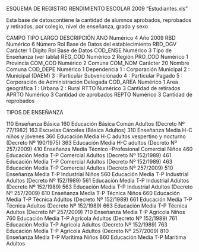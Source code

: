 ESQUEMA DE REGISTRO RENDIMIENTO ESCOLAR 2009
“Estudiantes.xls”

Esta base de datoscontiene la cantidad de alumnos aprobados, reprobados y retirados, por colegio, 
nivel de enseñanza, grado y sexo

CAMPO	TIPO		LARGO	DESCRIPCIÓN
ANO		Numérico	4		Año 2009
RBD		Numérico	6	 	Número Rol Base de Datos del establecimiento
RBD_DGV		Carácter	1		Dígito Rol Base de Datos
COD_ENSE	Numérico	3		Tipo de Enseñanza (ver tabla)
REG_COD		Numérico	2		Región
PRO_COD		Numérico	1		Provincia
COM_COD		Numérico	2		Comuna
COM_NOM		Carácter	20		Nombre Comuna
COD_DEPE	Numérico	1		Dependencia
								1 : Corporación Municipal
								2 : Municipal (DAEM)
								3 : Particular Subvencionado
								4 : Particular  Pagado
								5 : Corporación de Administración Delegada
COD_AREA	Numérico    	1		Area geográfica
						1 : Urbana
						2 : Rural
RTTO		Numérico	3		Cantidad de retirados
APRTO		Numérico	3		Cantidad de aprobados
REPTO		Numérico	3		Cantidad de reprobados

TIPOS DE ENSEÑANZA

110 
Enseñanza Básica
160
Educación  Básica  Común Adultos (Decreto Nº 77/1982)
163
Escuelas  Cárceles (Básica Adultos)
310
Enseñanza  Media H-C niños y jóvenes
360
Educación  Media H-C adultos vespertino y nocturno (Decreto Nº 190/1975)
363
Educación Media H-C adultos (Decreto Nº 257/2009)
410
Enseñanza  Media Técnico –Profesional Comercial Niños
460
Educación  Media T-P Comercial Adultos (Decreto Nº  152/1989)
461
Educación  Media T-P Comercial Adultos (Decreto Nº  152/1989)
463
Educación Media T-P Comercial Adultos (Decreto Nº 257/2009)
510
Enseñanza Media T-P Industrial Niños
560
Educación  Media T-P Industrial Adultos (Decreto Nº  152/1989)
561
Educación  Media T-P Industrial Adultos (Decreto Nº  152/1989)
563
Educación Media T-P Industrial Adultos (Decreto Nº 257/2009)
610
Enseñanza Media T-P Técnica Niños
660
Educación  Media T-P Técnica Adultos (Decreto Nº  152/1989)
661
Educación  Media T-P Técnica Adultos (Decreto Nº  152/1989)
663
Educación Media T-P Técnica Adultos (Decreto Nº 257/2009)
710
Enseñanza Media T-P Agrícola Niños
760
Educación  Media T-P Agrícola Adultos (Decreto Nº  152/1989)
761
Educación  Media T-P Agrícola Adultos (Decreto Nº  152/1989)
763
Educación Media T-P Agrícola Adultos (Decreto Nº 257/2009)
810
Enseñanza Media T-P Marítima Niños
860
Educación  Media T-P Marítima Adultos

